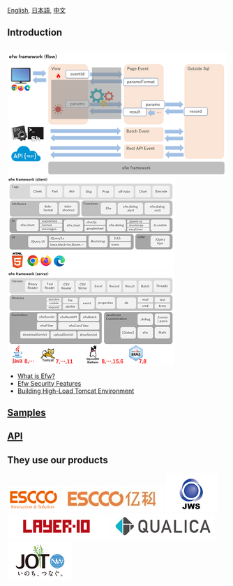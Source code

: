 [English](README.md), [日本語](README_J.md), [中文](README_C.md)

## Introduction

&nbsp;&nbsp;&nbsp;&nbsp;&nbsp;&nbsp;&nbsp;&nbsp;&nbsp;&nbsp;&nbsp;&nbsp;&nbsp;&nbsp;&nbsp;&nbsp;&nbsp;&nbsp;
[![Efw Flow](./docs/img/efw_flow.png)](./docs/img/efw_flow_org.png)<br>
[![Efw Client](./docs/img/efw_client.png)](./docs/img/efw_client_org.png)
[![Efw Server](./docs/img/efw_server.png)](./docs/img/efw_server_org.png)

* [What is Efw?](https://efwgrp.github.io/efw4.X/index.html)
* [Efw Security Features](https://efwgrp.github.io/efw4.X/security_e.html)
* [Building High-Load Tomcat Environment](https://efwgrp.github.io/efw4.X/highload_e.html)


## [Samples](https://efwgrp.github.io/efw4.X/examples_e.html)

## [API](https://efwgrp.github.io/efw4.X/e/api.html)

## They use our products

[![ESCCO](docs/img/logos/escco.png)](https://www.escco.co.jp) 
[![YIKE](docs/img/logos/yike.jpg)](https://www.escco.com.cn) 
[![JWTS](docs/img/logos/jwts.png)](https://www.jwts.co.jp) 
[![LAYER10](docs/img/logos/layer10.png)](http://www.layer10.jp/) 
[![QUALICA](docs/img/logos/qualica.png)](https://www.qualica.co.jp/) 
[![JOT](docs/img/logos/jot.png)](https://www.jotnw.or.jp/)


